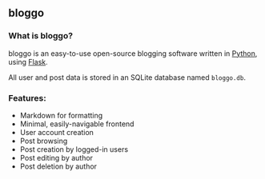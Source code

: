 ## bloggo

### What is bloggo?

bloggo is an easy-to-use open-source blogging software written in [Python](http://python.org), using [Flask](http://flask.pocoo.org/).

All user and post data is stored in an SQLite database named `bloggo.db`.

### Features:

* Markdown for formatting
* Minimal, easily-navigable frontend
* User account creation
* Post browsing
* Post creation by logged-in users
* Post editing by author
* Post deletion by author